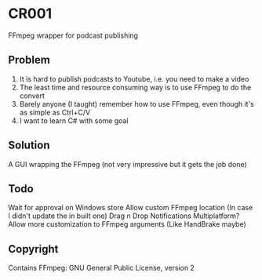 # CR001
FFmpeg wrapper for podcast publishing

## Problem
1. It is hard to publish podcasts to Youtube, i.e. you need to make a video
2. The least time and resource consuming way is to use FFmpeg to do the convert
3. Barely anyone (I taught) remember how to use FFmpeg, even though it's as simple as Ctrl+C/V
4. I want to learn C# with some goal

## Solution
A GUI wrapping the FFmpeg (not very impressive but it gets the job done)

## Todo
Wait for approval on Windows store
Allow custom FFmpeg location (In case I didn't update the in built one)
Drag n Drop
Notifications
Multiplatform?
Allow more customization to FFmpeg arguments (Like HandBrake maybe)

## Copyright
Contains FFmpeg: GNU General Public License, version 2
